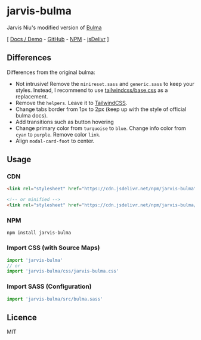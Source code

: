 # jarvis-bulma

Jarvis Niu's modified version of [Bulma](https://bulma.io/)

[
  [Docs / Demo](https://unpkg.com/jarvis-bulma/docs/index.html) -
  [GitHub](https://github.com/jarvisniu/jarvis-bulma) -
  [NPM](https://www.npmjs.com/package/jarvis-bulma) -
  [jsDelivr](https://www.jsdelivr.com/package/npm/jarvis-bulma)
]

## Differences

Differences from the original bulma:

- Not intrusive! Remove the `minireset.sass` and `generic.sass` to keep your styles. Instead, I recommend to use [tailwindcss/base.css](https://cdn.jsdelivr.net/npm/tailwindcss@2.0.2/dist/base.css) as a replacement.
- Remove the `helpers`. Leave it to [TailwindCSS](https://tailwindcss.com/).
- Change tabs border from 1px to 2px (keep up with the style of official bulma docs).
- Add transitions such as button hovering
- Change primary color from `turquoise` to `blue`. Change info color from `cyan` to `purple`. Remove color `link`.
- Align `modal-card-foot` to center.

## Usage

### CDN

```html
<link rel="stylesheet" href="https://cdn.jsdelivr.net/npm/jarvis-bulma" />

<!-- or minified -->
<link rel="stylesheet" href="https://cdn.jsdelivr.net/npm/jarvis-bulma/css/bulma.min.css" />
```

### NPM

```
npm install jarvis-bulma
```

### Import CSS (with Source Maps)
```js
import 'jarvis-bulma'
// or
import 'jarvis-bulma/css/jarvis-bulma.css'
```

### Import SASS (Configuration)
```js
import 'jarvis-bulma/src/bulma.sass'
```

## Licence

MIT

